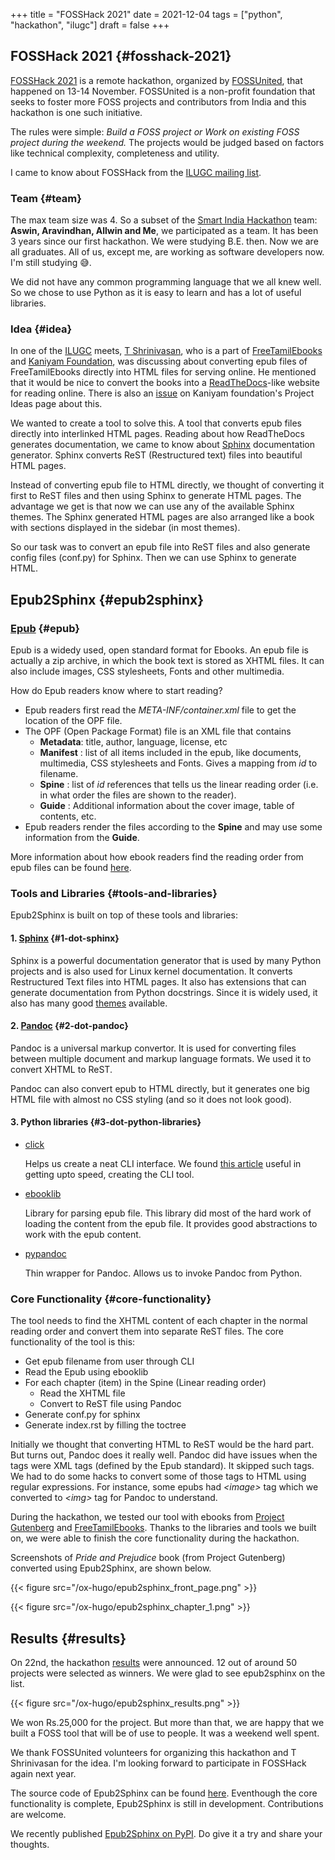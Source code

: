+++
title = "FOSSHack 2021"
date = 2021-12-04
tags = ["python", "hackathon", "ilugc"]
draft = false
+++

## FOSSHack 2021 {#fosshack-2021}

[FOSSHack 2021](https://fossunited.org/fosshack/2021) is a remote hackathon, organized by [FOSSUnited](https://fossunited.org/), that happened on 13-14 November.
FOSSUnited is a non-profit foundation that seeks to foster more FOSS projects and contributors from India and this hackathon is one such initiative.

The rules were simple: _Build a FOSS project or Work on existing FOSS project during the weekend._
The projects would be judged based on factors like technical complexity, completeness and utility.

I came to know about FOSSHack from the [ILUGC mailing list](https://www.freelists.org/post/ilugc/Fwd-BangPypers-Invitation-to-FOSS-Hack-2021).


### Team {#team}

The max team size was 4. So a subset of the [Smart India Hackathon](https://nihaal.me/post/2018-09-15-smart-india-hackathon-2018/) team: **Aswin, Aravindhan, Allwin and Me**, we participated as a team.
It has been 3 years since our first hackathon. We were studying B.E. then. Now we are all graduates.
All of us, except me, are working as software developers now. I'm still studying 😅.

We did not have any common programming language that we all knew well.
So we chose to use Python as it is easy to learn and has a lot of useful libraries.


### Idea {#idea}

In one of the [ILUGC](https://ilugc.in/) meets, [T Shrinivasan](https://goinggnu.wordpress.com/about/), who is a part of [FreeTamilEbooks](https://freetamilebooks.com/) and [Kaniyam Foundation](http://www.kaniyam.com/foundation/), was discussing about converting epub files of FreeTamilEbooks directly into HTML files for serving online.
He mentioned that it would be nice to convert the books into a [ReadTheDocs](https://readthedocs.org/)-like website for reading online.
There is also an [issue](https://github.com/KaniyamFoundation/ProjectIdeas/issues/70) on Kaniyam foundation's Project Ideas page about this.

We wanted to create a tool to solve this. A tool that converts epub files directly into interlinked HTML pages.
Reading about how ReadTheDocs generates documentation, we came to know about [Sphinx](https://www.sphinx-doc.org) documentation generator.
Sphinx converts ReST (Restructured text) files into beautiful HTML pages.

Instead of converting epub file to HTML directly, we thought of converting it first to ReST files
and then using Sphinx to generate HTML pages.
The advantage we get is that now we can use any of the available Sphinx themes.
The Sphinx generated HTML pages are also arranged like a book with sections displayed in the sidebar (in most themes).

So our task was to convert an epub file into ReST files and also generate config files (conf.py) for Sphinx.
Then we can use Sphinx to generate HTML.


## Epub2Sphinx {#epub2sphinx}


### [Epub](https://www.w3.org/publishing/epub32/) {#epub}

Epub is a widedy used, open standard format for Ebooks.
An epub file is actually a zip archive, in which the book text is stored as XHTML files.
It can also include images, CSS stylesheets, Fonts and other multimedia.

How do Epub readers know where to start reading?

-   Epub readers first read the _META-INF​/container.xml_ file to get the location of the OPF file.
-   The OPF (Open Package Format) file is an XML file that contains
    -   **Metadata**: title, author, language, license, etc
    -   **Manifest** : list of all items included in the epub, like documents, multimedia, CSS stylesheets and Fonts. Gives a mapping from _id_ to filename.
    -   **Spine** : list of _id_ references that tells us the linear reading order (i.e. in what order the files are shown to the reader).
    -   **Guide** : Additional information about the cover image, table of contents, etc.
-   Epub readers render the files according to the **Spine** and may use some information from the **Guide**.

More information about how ebook readers find the reading order from epub files can be found [here](http://apex.infogridpacific.com/df/ePubSpineOrder-packaging10.html).


### Tools and Libraries {#tools-and-libraries}

Epub2Sphinx is built on top of these tools and libraries:


#### 1. [Sphinx](https://www.sphinx-doc.org/) {#1-dot-sphinx}

Sphinx is a powerful documentation generator that is used by many Python projects and is also used for Linux kernel documentation.
It converts Restructured Text files into HTML pages.
It also has extensions that can generate documentation from Python docstrings.
Since it is widely used, it also has many good [themes](https://sphinx-themes.org) available.


#### 2. [Pandoc](https://pandoc.org/) {#2-dot-pandoc}

Pandoc is a universal markup convertor.
It is used for converting files between multiple document and markup language formats.
We used it to convert XHTML to ReST.

Pandoc can also convert epub to HTML directly, but it generates one big HTML file with almost no CSS styling (and so it does not look good).


#### 3. Python libraries {#3-dot-python-libraries}

-   [click](https://click.palletsprojects.com/)

    Helps us create a neat CLI interface.
    We found [this article](https://medium.com/nerd-for-tech/how-to-build-and-distribute-a-cli-tool-with-python-537ae41d9d78) useful in getting upto speed, creating the CLI tool.
-   [ebooklib](https://github.com/aerkalov/ebooklib)

    Library for parsing epub file.
    This library did most of the hard work of loading the content from the epub file.
    It provides good abstractions to work with the epub content.
-   [pypandoc](https://github.com/NicklasTegner/pypandoc)

    Thin wrapper for Pandoc. Allows us to invoke Pandoc from Python.


### Core Functionality {#core-functionality}

The tool needs to find the XHTML content of each chapter in the normal reading order and convert them into separate ReST files.
The core functionality of the tool is this:

-   Get epub filename from user through CLI
-   Read the Epub using ebooklib
-   For each chapter (item) in the Spine (Linear reading order)
    -   Read the XHTML file
    -   Convert to ReST file using Pandoc
-   Generate conf.py for sphinx
-   Generate index.rst by filling the toctree

Initially we thought that converting HTML to ReST would be the hard part.
But turns out, Pandoc does it really well.
Pandoc did have issues when the tags were XML tags (defined by the Epub standard).
It skipped such tags. We had to do some hacks to convert some of those tags to HTML using regular expressions. For instance, some epubs had _<​image>_ tag which we converted to _<​img>_ tag for Pandoc to understand.

During the hackathon, we tested our tool with ebooks from [Project Gutenberg](https://www.gutenberg.org/) and  [FreeTamilEbooks](https://freetamilebooks.com/).
Thanks to the libraries and tools we built on, we were able to finish the core functionality during the hackathon.

Screenshots of _Pride and Prejudice_ book (from Project Gutenberg) converted using Epub2Sphinx, are shown below.

{{< figure src="/ox-hugo/epub2sphinx_front_page.png" >}}

{{< figure src="/ox-hugo/epub2sphinx_chapter_1.png" >}}


## Results {#results}

On 22nd, the hackathon [results](https://forum.fossunited.org/t/foss-hack-2021-results/957) were announced.
12 out of around 50 projects were selected as winners.
We were glad to see epub2sphinx on the list.

{{< figure src="/ox-hugo/epub2sphinx_results.png" >}}

We won Rs.25,000 for the project.
But more than that, we are happy that we built a FOSS tool that will be of use to people.
It was a weekend well spent.

We thank FOSSUnited volunteers for organizing this hackathon and T Shrinivasan for the idea.
I'm looking forward to participate in FOSSHack again next year.

The source code of Epub2Sphinx can be found [here](https://github.com/nifey/epub2sphinx).
Eventhough the core functionality is complete, Epub2Sphinx is still in development.
Contributions are welcome.

We recently published [Epub2Sphinx on PyPI](https://pypi.org/project/epub2sphinx/).
Do give it a try and share your thoughts.
